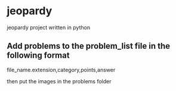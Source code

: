 # jeopardy
jeopardy project written in python

## Add problems to the problem_list file in the following format

file_name.extension,category,points,answer

then put the images in the problems folder
